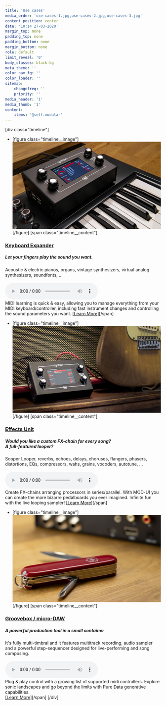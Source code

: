 ```yaml
---
title: 'Use cases'
media_order: 'use-cases-1.jpg,use-cases-2.jpg,use-cases-3.jpg'
content_position: center
date: '10:14 27-03-2020'
margin_top: none
padding_top: none
padding_bottom: none
margin_bottom: none
role: default
limit_reveal: '0'
body_classes: black-bg
meta_theme: ''
color_nav_fg: ''
color_loader: ''
sitemap:
    changefreq: ''
    priority: ''
media_header: '1'
media_thumb: '1'
content:
    items: '@self.modular'
---
```


[div class="timeline"]
* [figure class="timeline__image"][![Zynthian over a Keayboard](use-cases-1.jpg)](/use-cases/keyboard-expander)[/figure]
[span class="timeline__content"]
### [Keyboard Expander](/use-cases/keyboard-expander)
##### Let your fingers play the sound you want.
Acoustic & electric pianos, organs, vintage synthesizers, virtual analog synthesizers, soundfonts, ...<br>
<br>
![Body & Soul, by Joost (Pianoteq Fender Rhodes)](BodySoulByJoostRhodes.mp3?preload=metadata)
<br>
MIDI learning is quick & easy, allowing you to manage everything from your MIDI keyboard/controller, including fast instrument changes and controlling the sound parameters you want.
[[Learn More]](/use-cases/keyboard-expander)[/span]

* [figure class="timeline__image"][![Zynthian & Mic](use-cases-2.jpg)](/use-cases/effects-unit)[/figure]
[span class="timeline__content"]
### [Effects Unit](/use-cases/effects-unit)
##### Would you like a custom FX-chain for every song?<br>A full-featured looper?
Sooper Looper, reverbs, echoes, delays, choruses, flangers, phasers, distortions, EQs, compressors, wahs, grains, vocoders, autotune, ...<br>
<br>
![CrunchGuitarByRodrigoAmaral.mp3](CrunchGuitarByRodrigoAmaral.mp3?preload=metadata)
<br>
Create FX-chains arranging processors in series/parallel. With MOD-UI you can create the more bizarre pedalboards you ever imagined. Infinite fun with the live looping sampler!
[[Learn More]](/use-cases/effects-unit)[/span]

* [figure class="timeline__image"][![Zynthian connected](use-cases-3.jpg)](/use-cases/groovebox-udaw)[/figure]
[span class="timeline__content"]
### [Groovebox / micro-DAW](/use-cases/groovebox-udaw)
##### A powerful production tool in a small container
It's fully multi-timbral and it features multitrack recording, audio sampler and a powerful step-sequencer designed for live-performing and song composing.<br>
<br>
![zcontest23-01-Zynesthesia_by_kosro.mp3](zcontest23-01-Zynesthesia_by_kosro.mp3?preload=metadata)
<br>
Plug & play control with a growing list of supported midi controllers. Explore sonic landscapes and go beyond the limits with Pure Data generative capabilities.
<br>
[[Learn More]](/use-cases/groovebox-udaw)[/span]
[/div]

